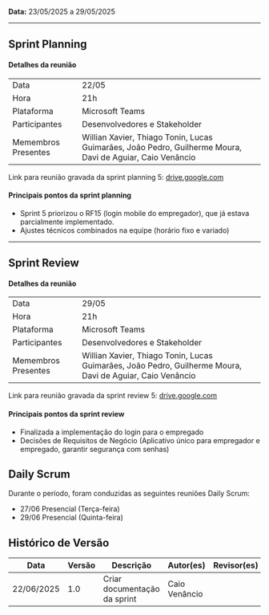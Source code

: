 **Data:** 23/05/2025 a 29/05/2025

---
## Sprint Planning

#### Detalhes da reunião
|                     |                                                                                                           |
|---------------------|-----------------------------------------------------------------------------------------------------------|
| Data                | 22/05                                                                                                     |
| Hora                | 21h                                                                                                       |
| Plataforma          | Microsoft Teams                                                                                           |
| Participantes       | Desenvolvedores e Stakeholder                                                                             |
| Memembros Presentes | Willian Xavier, Thiago Tonin, Lucas Guimarães, João Pedro, Guilherme Moura, Davi de Aguiar, Caio Venâncio |

Link para reunião gravada da sprint planning 5: [drive.google.com](https://drive.google.com/file/d/10OB-QP-16v2G6ayHchzAB1UoDhdBNmuA/view?usp=sharing)

#### Principais pontos da sprint planning
- Sprint 5 priorizou o RF15 (login mobile do empregador), que já estava parcialmente implementado.
- Ajustes técnicos combinados na equipe (horário fixo e variado)

---
## Sprint Review

#### Detalhes da reunião
|                     |                                                                                                           |
|---------------------|-----------------------------------------------------------------------------------------------------------|
| Data                | 29/05                                                                                                     |
| Hora                | 21h                                                                                                       |
| Plataforma          | Microsoft Teams                                                                                           |
| Participantes       | Desenvolvedores e Stakeholder                                                                             |
| Memembros Presentes | Willian Xavier, Thiago Tonin, Lucas Guimarães, João Pedro, Guilherme Moura, Davi de Aguiar, Caio Venâncio |

Link para reunião gravada da sprint review 5: [drive.google.com](https://drive.google.com/file/d/1-VgwJBlW8SmRzTLcxmk5-RWPveBrpPRZ/view?usp=sharing)

#### Principais pontos da sprint review
- Finalizada a implementação do login para o empregado
- Decisões de Requisitos de Negócio (Aplicativo único para empregador e empregado, garantir segurança com senhas)

## Daily Scrum
Durante o período, foram conduzidas as seguintes reuniões Daily Scrum:<br>
- 27/06 Presencial (Terça-feira) <br>
- 29/06 Presencial (Quinta-feira) <br>

## Histórico de Versão

| Data       | Versão | Descrição                                                                 | Autor(es)         | Revisor(es)        |
|------------|--------|---------------------------------------------------------------------------|-------------------|--------------------|
| 22/06/2025 | 1.0    | Criar documentação da sprint                                              |  Caio Venâncio    |                    |